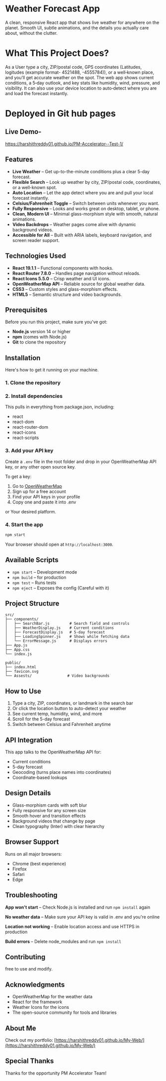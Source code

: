 # Weather Forecast App
A clean, responsive React app that shows live weather for anywhere on the planet. Smooth UI, subtle animations, and the details you actually care about, without the clutter.

# What This Project Does?
As a User type a city, ZIP/postal code, GPS coordinates (Latitudes, logitudes (example format- 4521488, -4555784)), or a well‑known place, and you’ll get accurate weather on the spot. The web app shows current conditions, a 5‑day outlook, and key stats like humidity, wind, pressure, and visibility. It can also use your device location to auto‑detect where you are and load the forecast instantly.

# Deployed in Git hub pages
## Live Demo-
https://harshithreddy01.github.io/PM-Accelerator--Test-1/



## Features

- **Live Weather** – Get up-to-the-minute conditions plus a clear 5-day forecast.
- **Flexible Search** – Look up weather by city, ZIP/postal code, coordinates, or a well-known spot.
- **Auto Location** – Let the app detect where you are and pull your local forecast instantly.
- **Celsius/Fahrenheit Toggle** – Switch between units whenever you want.
- **Fully Responsive** – Looks and works great on desktop, tablet, or phone.
- **Clean, Modern UI** – Minimal glass-morphism style with smooth, natural animations.
- **Video Backdrops** – Weather pages come alive with dynamic background videos.
- **Accessible for All** – Built with ARIA labels, keyboard navigation, and screen reader support.

## Technologies Used

- **React 19.1.1** – Functional components with hooks.
- **React Router 7.8.0** – Handles page navigation without reloads.
- **React Icons 5.5.0** – Crisp weather and UI icons.
- **OpenWeatherMap API** – Reliable source for global weather data.
- **CSS3** – Custom styles and glass-morphism effects.
- **HTML5** – Semantic structure and video backgrounds.

## Prerequisites

Before you run this project, make sure you've got:

- **Node.js** version 14 or higher
- **npm** (comes with Node.js)
- **Git** to clone the repository

## Installation

Here's how to get it running on your machine.

### 1. Clone the repository
### 2. Install dependencies

This pulls in everything from package.json, including:
- react
- react-dom
- react-router-dom
- react-icons
- react-scripts

### 3. Add your API key

Create a `.env` file in the root folder and drop in your OpenWeatherMap API key, or any other open source key.

To get a key:

1. Go to [OpenWeatherMap](https://openweathermap.org/)
2. Sign up for a free account
3. Find your API keys in your profile
4. Copy one and paste it into .env

or Your desired platform.

### 4. Start the app

```bash
npm start
```

Your browser should open at `http://localhost:3000`.

## Available Scripts

- `npm start` – Development mode
- `npm build` – for production
- `npm test` – Runs tests
- `npm eject` – Exposes the config (Careful with it)

## Project Structure

```
src/
├── components/          
│   ├── SearchBar.js         # Search field and controls
│   ├── WeatherDisplay.js    # Current conditions
│   ├── ForecastDisplay.js   # 5-day forecast
│   ├── LoadingSpinner.js    # Shows while fetching data
│   └── ErrorMessage.js      # Displays errors
├── App.js                  
├── App.css                 
└── index.js                

public/
├── index.html              
├── favicon.svg             
└── Assests/                # Video backgrounds
```

## How to Use

1. Type a city, ZIP, coordinates, or landmark in the search bar
2. Or click the location button to auto-detect your weather
3. See current temp, humidity, wind, and more
4. Scroll for the 5-day forecast
5. Switch between Celsius and Fahrenheit anytime

## API Integration

This app talks to the OpenWeatherMap API for:

- Current conditions
- 5-day forecast
- Geocoding (turns place names into coordinates)
- Coordinate-based lookups

## Design Details

- Glass-morphism cards with soft blur
- Fully responsive for any screen size
- Smooth hover and transition effects
- Background videos that change by page
- Clean typography (Inter) with clear hierarchy

## Browser Support

Runs on all major browsers:

- Chrome (best experience)
- Firefox
- Safari
- Edge

## Troubleshooting

**App won't start** – Check Node.js is installed and run `npm install` again

**No weather data** – Make sure your API key is valid in .env and you're online

**Location not working** – Enable location access and use HTTPS in production

**Build errors** – Delete node_modules and run `npm install`

## Contributing

free to use and modify.

## Acknowledgments

- OpenWeatherMap for the weather data
- React for the framework
- Weather Icons for the icons
- The open-source community for tools and libraries

## About Me

Check out my portfolio: [https://harshithreddy01.github.io/My-Web/](https://harshithreddy01.github.io/My-Web/)

## Special Thanks

Thanks for the opportunity PM Accelerator Team!
